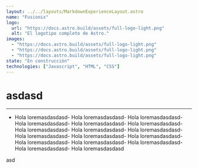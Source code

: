 ```yaml
---
layout: ../../layouts/MarkdownExperienceLayout.astro
name: "Fusionix"
logo:
  url: "https://docs.astro.build/assets/full-logo-light.png"
  alt: "El logotipo completo de Astro."
images:
  - "https://docs.astro.build/assets/full-logo-light.png"
  - "https://docs.astro.build/assets/full-logo-light.png"
  - "https://docs.astro.build/assets/full-logo-light.png"
state: "En construcción"
technologies: ["Javascript", "HTML", "CSS"]
---
```


# asdasd

---

- Hola
  loremasdasdasd- Hola
  loremasdasdasd- Hola
  loremasdasdasd- Hola
  loremasdasdasd- Hola
  loremasdasdasd- Hola
  loremasdasdasd- Hola
  loremasdasdasd- Hola
  loremasdasdasd- Hola
  loremasdasdasd- Hola
  loremasdasdasd- Hola
  loremasdasdasd- Hola
  loremasdasdasd- Hola
  loremasdasdasd- Hola
  loremasdasdasd- Hola
  loremasdasdasd- Hola
  loremasdasdasd- Hola
  loremasdasdasd

asd
